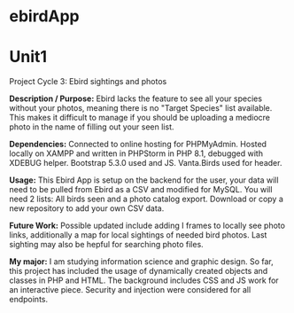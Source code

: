# ebirdApp

# Unit1

Project Cycle 3: Ebird sightings and photos

<b>Description / Purpose:</b>
  Ebird lacks the feature to see all your species without your photos, meaning there is no "Target Species" list available. This makes it difficult to manage if you should be uploading a mediocre photo in the name of filling out your seen list.


<b>Dependencies:</b>
  Connected to online hosting for PHPMyAdmin. Hosted locally on XAMPP and written in PHPStorm in PHP 8.1, debugged with
  XDEBUG helper. Bootstrap 5.3.0 used and JS. Vanta.Birds used for header.

<b>Usage:</b>
  This Ebird App is setup on the backend for the user, your data will need to be pulled from Ebird as a CSV and modified for MySQL. You will need 2 lists: All birds seen and a photo catalog export. Download or copy a new repository to add your own CSV data.
  

<b>Future Work:</b>
  Possible updated include adding I frames to locally see photo links, additionally a map for local sightings of needed bird photos. Last sighting may also be hepful for searching photo files.

<b>My major:</b>
  I am studying information science and graphic design. So far, this project has included the usage of dynamically
  created objects and classes in PHP and HTML. The background includes CSS and JS work for an interactive piece.
  Security and injection were considered for all endpoints.

        
